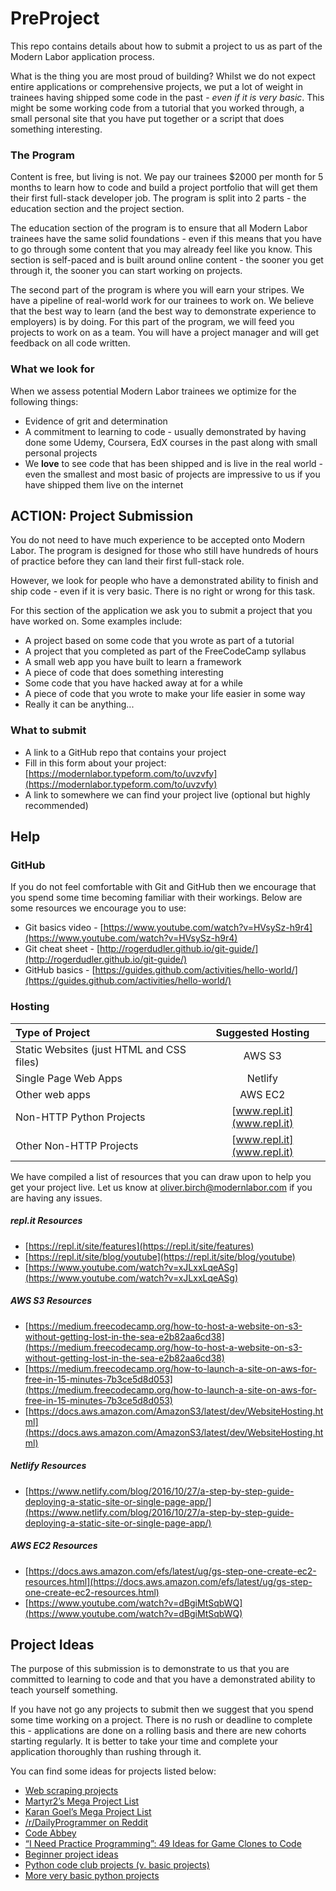 #  PreProject


This repo contains details about how to submit a project to us as part of the Modern Labor application process. 

What is the thing you are most proud of building? Whilst we do not expect entire applications or comprehensive projects, we put a lot of weight in trainees having shipped some code in the past - *even if it is very basic*. This might be some working code from a tutorial that you worked through, a small personal site that you have put together or a script that does something interesting.


### The Program

Content is free, but living is not. We pay our trainees $2000 per month for 5 months to learn how to code and build a project portfolio that will get them their first full-stack developer job. The program is split into 2 parts - the education section and the project section. 

The education section of the program is to ensure that all Modern Labor trainees have the same solid foundations - even if this means that you have to go through some content that you may already feel like you know. This section is self-paced and is built around online content - the sooner you get through it, the sooner you can start working on projects. 

The second part of the program is where you will earn your stripes. We have a pipeline of real-world work for our trainees to work on. We believe that the best way to learn (and the best way to demonstrate experience to employers) is by doing. For this part of the program, we will feed you projects to work on as a team. You will have a project manager and will get feedback on all code written.


### What we look for

When we assess potential Modern Labor trainees we optimize for the following things: 

* Evidence of grit and determination
* A commitment to learning to code - usually demonstrated by having done some Udemy, Coursera, EdX courses in the past along with small personal projects
* We **love** to see code that has been shipped and is live in the real world - even the smallest and most basic of projects are impressive to us if you have shipped them live on the internet



## ACTION: Project Submission

You do not need to have much experience to be accepted onto Modern Labor. The program is designed for those who still have hundreds of hours of practice before they can land their first full-stack role. 

However, we look for people who have a demonstrated ability to finish and ship code - even if it is very basic. There is no right or wrong for this task.  

For this section of the application we ask you to submit a project that you have worked on. Some examples include: 

* A project based on some code that you wrote as part of a tutorial
* A project that you completed as part of the FreeCodeCamp syllabus
* A small web app you have built to learn a framework
* A piece of code that does something interesting
* Some code that you have hacked away at for a while
* A piece of code that you wrote to make your life easier in some way
* Really it can be anything... 



### What to submit



* A link to a GitHub repo that contains your project
* Fill in this form about your project: [https://modernlabor.typeform.com/to/uvzvfy](https://modernlabor.typeform.com/to/uvzvfy)
* A link to somewhere we can find your project live (optional but highly recommended)



## Help


### GitHub

If you do not feel comfortable with Git and GitHub then we encourage that you spend some time becoming familiar with their workings. Below are some resources we encourage you to use: 

* Git basics video - [https://www.youtube.com/watch?v=HVsySz-h9r4](https://www.youtube.com/watch?v=HVsySz-h9r4)
* Git cheat sheet - [http://rogerdudler.github.io/git-guide/](http://rogerdudler.github.io/git-guide/)
* GitHub basics - [https://guides.github.com/activities/hello-world/](https://guides.github.com/activities/hello-world/)


### Hosting




| Type of Project                                 | Suggested Hosting        |
|:-------------                                   |:---------------:| 
| Static Websites (just HTML and CSS files)       | AWS S3                    |    
| Single Page Web Apps                            | Netlify                   |           
| Other web apps                                  | AWS EC2                   |           
| Non-HTTP Python Projects                        | [www.repl.it](www.repl.it)|
| Other Non-HTTP Projects                         | [www.repl.it](www.repl.it)|        |    


We have compiled a list of resources that you can draw upon to help you get your project live. Let us know at <oliver.birch@modernlabor.com> if you are having any issues.

##### repl.it Resources

* [https://repl.it/site/features](https://repl.it/site/features)
* [https://repl.it/site/blog/youtube](https://repl.it/site/blog/youtube)
* [https://www.youtube.com/watch?v=xJLxxLqeASg](https://www.youtube.com/watch?v=xJLxxLqeASg)


##### AWS S3 Resources

* [https://medium.freecodecamp.org/how-to-host-a-website-on-s3-without-getting-lost-in-the-sea-e2b82aa6cd38](https://medium.freecodecamp.org/how-to-host-a-website-on-s3-without-getting-lost-in-the-sea-e2b82aa6cd38)
* [https://medium.freecodecamp.org/how-to-launch-a-site-on-aws-for-free-in-15-minutes-7b3ce5d8d053](https://medium.freecodecamp.org/how-to-launch-a-site-on-aws-for-free-in-15-minutes-7b3ce5d8d053)
* [https://docs.aws.amazon.com/AmazonS3/latest/dev/WebsiteHosting.html](https://docs.aws.amazon.com/AmazonS3/latest/dev/WebsiteHosting.html)


##### Netlify Resources

* [https://www.netlify.com/blog/2016/10/27/a-step-by-step-guide-deploying-a-static-site-or-single-page-app/](https://www.netlify.com/blog/2016/10/27/a-step-by-step-guide-deploying-a-static-site-or-single-page-app/)

##### AWS EC2 Resources

* [https://docs.aws.amazon.com/efs/latest/ug/gs-step-one-create-ec2-resources.html](https://docs.aws.amazon.com/efs/latest/ug/gs-step-one-create-ec2-resources.html)
* [https://www.youtube.com/watch?v=dBgiMtSqbWQ](https://www.youtube.com/watch?v=dBgiMtSqbWQ)



## Project Ideas

The purpose of this submission is to demonstrate to us that you are committed to learning to code and that you have a demonstrated ability to teach yourself something. 

If you have not go any projects to submit then we suggest that you spend some time working on a project. There is no rush or deadline to complete this - applications are done on a rolling basis and there are new cohorts starting regularly. It is better to take your time and complete your application thoroughly than rushing through it. 

You can find some ideas for projects listed below:

 
* [Web scraping projects](https://www.udemy.com/python-master-web-scraping-course-doing-20-real-projects/)
* [Martyr2’s Mega Project List](http://www.dreamincode.net/forums/topic/78802-martyr2s-mega-project-ideas-list/)
* [Karan Goel’s Mega Project List](https://github.com/karan/Projects)
* [/r/DailyProgrammer on Reddit](https://www.reddit.com/r/dailyprogrammer)
* [Code Abbey](http://www.codeabbey.com/)
* [“I Need Practice Programming”: 49 Ideas for Game Clones to Code](http://inventwithpython.com/blog/2012/02/20/i-need-practice-programming-49-ideas-for-game-clones-to-code/)
* [Beginner project ideas](http://www.programmingforbeginnersbook.com/blog/what_should_i_make_beginner_programming_project_ideas/)
* [Python code club projects (v. basic projects)](https://codeclubprojects.org/en-GB/python/)
* [More very basic python projects](https://knightlab.northwestern.edu/2014/06/05/five-mini-programming-projects-for-the-python-beginner/)







